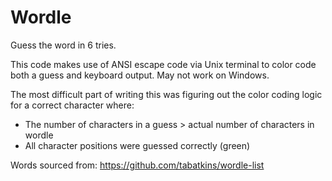 # Wordle
 Guess the word in 6 tries.
 
 This code makes use of ANSI escape code via Unix terminal to color code both a guess and keyboard output. May not work on Windows.

 The most difficult part of writing this was figuring out the color coding logic for a correct character where:
 - The number of characters in a guess > actual number of characters in wordle
 - All character positions were guessed correctly (green)

 Words sourced from: https://github.com/tabatkins/wordle-list